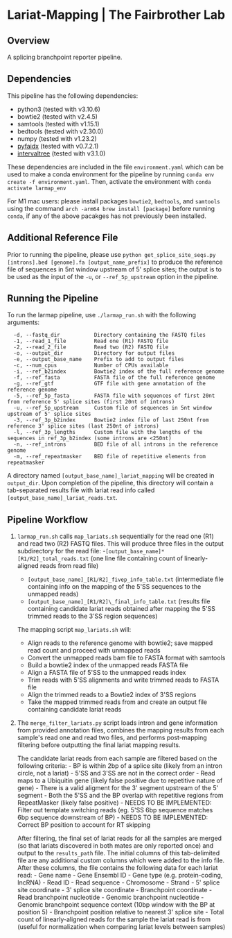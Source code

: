 # Lariat-Mapping | The Fairbrother Lab

## Overview

A splicing branchpoint reporter pipeline.

## Dependencies

This pipeline has the following dependencies:
- python3 (tested with v3.10.6)
- bowtie2 (tested with v2.4.5)
- samtools (tested with v1.15.1)
- bedtools (tested with v2.30.0)
- numpy (tested with v1.23.2)
- [pyfaidx](https://pypi.org/project/pyfaidx/) (tested with v0.7.2.1)
- [intervaltree](https://pypi.org/project/intervaltree/) (tested with v3.1.0)

These dependencies are included in the file `environment.yaml` which can be used to make a conda environment for the pipeline by running `conda env create -f environment.yaml`. Then, activate the environment with `conda activate larmap_env` 

For M1 mac users: please install packages `bowtie2`, `bedtools`, and `samtools` using the command `arch -arm64 brew install [package]` before running `conda`, if any of the above pacakges has not previously been installed.

## Additional Reference File

Prior to running the pipeline, please use `python get_splice_site_seqs.py [introns].bed [genome].fa [output_name_prefix]` to produce the reference file of sequences in 5nt window upstream of 5' splice sites; the output is to be used as the input of the `-u`, or `--ref_5p_upstream` option in the pipeline.

## Running the Pipeline

To run the larmap pipeline, use `./larmap_run.sh` with the following arguments:

      -d, --fastq_dir           Directory containing the FASTQ files
      -1, --read_1_file         Read one (R1) FASTQ file
      -2, --read_2_file         Read two (R2) FASTQ file
      -o, --output_dir          Directory for output files
      -e, --output_base_name    Prefix to add to output files
      -c, --num_cpus            Number of CPUs available
      -i, --ref_b2index         Bowtie2 index of the full reference genome
      -f, --ref_fasta           FASTA file of the full reference genome
      -g, --ref_gtf             GTF file with gene annotation of the reference genome
      -5, --ref_5p_fasta        FASTA file with sequences of first 20nt from reference 5' splice sites (first 20nt of introns)
      -u, --ref_5p_upstream     Custom file of sequences in 5nt window upstream of 5' splice sites
      -3, --ref_3p_b2index      Bowtie2 index file of last 250nt from reference 3' splice sites (last 250nt of introns)
      -l, --ref_3p_lengths      Custom file with the lengths of the sequences in ref_3p_b2index (some introns are <250nt)
      -n, --ref_introns         BED file of all introns in the reference genome
      -m, --ref_repeatmasker    BED file of repetitive elements from repeatmasker

A directory named `[output_base_name]_lariat_mapping` will be created in `output_dir`. Upon completion of the pipeline, this directory will contain a tab-separated results file with lariat read info called `[output_base_name]_lariat_reads.txt`.

## Pipeline Workflow

1. `larmap_run.sh` calls `map_lariats.sh` sequentially for the read one (R1) and read two (R2) FASTQ files. This will produce three files in the output subdirectory for the read file:
    -`[output_base_name]*[R1/R2]_total_reads.txt` (one line file containing count of linearly-aligned reads from read file)
    - `[output_base_name]_[R1/R2]_fivep_info_table.txt` (intermediate file containing info on the mapping of the 5'SS sequences to the unmapped reads)
    - `[output_base_name]_[R1/R2]\_final_info_table.txt` (results file containing candidate lariat reads obtained after mapping the 5'SS trimmed reads to the 3'SS region sequences)

    The mapping script `map_lariats.sh` will:
    - Align reads to the reference genome with bowtie2; save mapped read count and proceed with unmapped reads
    - Convert the unmapped reads bam file to FASTA format with samtools
    - Build a bowtie2 index of the unmapped reads FASTA file
    - Align a FASTA file of 5'SS to the unmapped reads index
    - Trim reads with 5'SS alignments and write trimmed reads to FASTA file
    - Align the trimmed reads to a Bowtie2 index of 3'SS regions
    - Take the mapped trimmed reads from and create an output file containing candidate lariat reads

3. The `merge_filter_lariats.py` script loads intron and gene information from provided annotation files, combines the mapping results from each sample's read one and read two files, and performs post-mapping filtering before outputting the final lariat mapping results. 

    The candidate lariat reads from each sample are filtered based on the following criteria: - BP is within 2bp of a splice site (likely from an intron circle, not a lariat) - 5'SS and 3'SS are not in the correct order - Read maps to a Ubiquitin gene (likely false positive due to repetitive nature of gene) - There is a valid aligment for the 3' segment upstream of the 5' segment - Both the 5'SS and the BP overlap with repetitive regions from RepeatMasker (likely false positive) - NEEDS TO BE IMPLEMENTED: Filter out template switching reads (eg. 5'SS 6bp sequence matches 6bp sequence downstream of BP) - NEEDS TO BE IMPLEMENTED: Correct BP position to account for RT skipping

    After filtering, the final set of lariat reads for all the samples are merged (so that lariats discovered in both mates are only reported once) and output to the `results_path` file. The initial columns of this tab-delimited file are any additional custom columns which were added to the info file. After these columns, the file contains the following data for each lariat read: - Gene name - Gene Ensembl ID - Gene type (e.g. protein-coding, lncRNA) - Read ID - Read sequence - Chromosome - Strand - 5' splice site coordinate - 3' splice site coordinate - Branchpoint coordinate - Read branchpoint nucleotide - Genomic branchpoint nucleotide - Genomic branchpoint sequence context (10bp window with the BP at position 5) - Branchpoint position relative to nearest 3' splice site - Total count of linearly-aligned reads for the sample the lariat read is from (useful for normalization when comparing lariat levels between samples)
